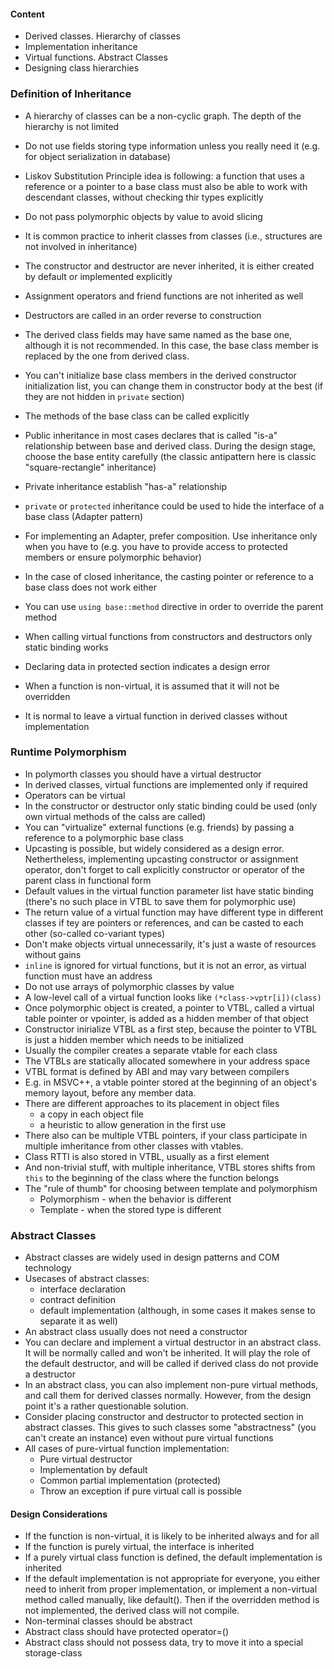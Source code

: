 #### Content
* Derived classes. Hierarchy of classes
* Implementation inheritance
* Virtual functions. Abstract Classes
* Designing class hierarchies


### Definition of Inheritance

* A hierarchy of classes can be a non-cyclic graph. The depth of the hierarchy is not limited
* Do not use fields storing type information unless you really need it (e.g. for object serialization in database)
* Liskov Substitution Principle idea is following: a function that uses a reference or a pointer to a base class 
  must also be able to work with descendant classes, without checking thir types explicitly
* Do not pass polymorphic objects by value to avoid slicing
* It is common practice to inherit classes from classes (i.e., structures are not involved in inheritance)
* The constructor and destructor are never inherited, it is either created by default or implemented explicitly
* Assignment operators and friend functions are not inherited as well
* Destructors are called in an order reverse to construction
* The derived class fields may have same named as the base one, although it is not recommended.
  In this case, the base class member is replaced by the one from derived class.
* You can't initialize base class members in the derived constructor initialization list, 
  you can change them in constructor body at the best (if they are not hidden in `private` section)
* The methods of the base class can be called explicitly
* Public inheritance in most cases declares that is called "is-a" relationship between base and derived class.
  During the design stage, choose the base entity carefully (the classic antipattern here is classic "square-rectangle" inheritance)
* Private inheritance establish "has-a" relationship
* `private` or `protected` inheritance could be used to hide the interface of a base class (Adapter pattern)
* For implementing an Adapter, prefer composition. Use inheritance only when you have to
  (e.g. you have to provide access to protected members or ensure polymorphic behavior)
* In the case of closed inheritance, the casting pointer or reference to a base class does not work either
* You can use `using base::method` directive in order to override the parent method

* When calling virtual functions from constructors and destructors only static binding works
* Declaring data in protected section indicates a design error
* When a function is non-virtual, it is assumed that it will not be overridden
* It is normal to leave a virtual function in derived classes without implementation


### Runtime Polymorphism

* In polymorth classes you should have a virtual destructor
* In derived classes, virtual functions are implemented only if required
* Operators can be virtual
* In the constructor or destructor only static binding could be used (only own virtual methods of the calss are called)
* You can "virtualize" external functions (e.g. friends) by passing a reference to a polymorphic base class
* Upcasting is possible, but widely considered as a design error.
  Nethertheless, implementing upcasting constructor or assignment operator,
  don't forget to call explicitly constructor or operator of the parent class in functional form
* Default values in the virtual function parameter list have static binding
  (there's no such place in VTBL to save them for polymorphic use)
* The return value of a virtual function may have different type in different classes if tey are
  pointers or references, and can be casted to each other (so-called co-variant types)
* Don't make objects virtual unnecessarily, it's just a waste of resources without gains
* `inline` is ignored for virtual functions, but it is not an error, as virtual function must have an address
* Do not use arrays of polymorphic classes by value
* A low-level call of a virtual function looks like `(*class->vptr[i])(class)`
* Once polymorphic object is created, a pointer to VTBL, called a virtual table pointer or vpointer, 
  is added as a hidden member of that object
* Constructor inirialize VTBL as a first step, because the pointer to VTBL is just a hidden member which needs to be initialized
* Usually the compiler creates a separate vtable for each class
* The VTBLs are statically allocated somewhere in your address space
* VTBL format is defined by ABI and may vary between compilers
* E.g. in MSVC++, a vtable pointer stored at the beginning of an object's memory layout, before any member data.
* There are different approaches to its placement in object files
  * a copy in each object file
  * a heuristic to allow generation in the first use
* There also can be multiple VTBL pointers, if your class participate in multiple imheritance from other classes with vtables.
* Class RTTI is also stored in VTBL, usually as a first element
* And non-trivial stuff, with multiple inheritance, VTBL stores shifts from `this` to the beginning of the class where the function belongs
* The "rule of thumb" for choosing between template and polymorphism
  * Polymorphism - when the behavior is different
  * Template - when the stored type is different

### Abstract Classes

* Abstract classes are widely used in design patterns and COM technology
* Usecases of abstract classes:
  * interface declaration
  * contract definition
  * default implementation (although, in some cases it makes sense to separate it as well)
* An abstract class usually does not need a constructor
* You can declare and implement a virtual destructor in an abstract class. It will be normally called and won't be inherited.
  It will play the role of the default destructor, and will be called if derived class do not provide a destructor
* In an abstract class, you can also implement non-pure virtual methods, and call them for derived classes normally.
  However, from the design point it's a rather questionable solution.
* Consider placing constructor and destructor to protected section in abstract classes. 
  This gives to such classes some "abstractness" (you can't create an instance) even without pure virtual functions
* All cases of pure-virtual function implementation:
  * Pure virtual destructor
  * Implementation by default
  * Common partial implementation (protected)
  * Throw an exception if pure virtual call is possible

#### Design Considerations

* If the function is non-virtual, it is likely to be inherited always and for all
* If the function is purely virtual, the interface is inherited
* If a purely virtual class function is defined, the default implementation is inherited
* If the default implementation is not appropriate for everyone, you either need to inherit from proper implementation,
  or implement a non-virtual method called manually, like default(). 
  Then if the overridden method is not implemented, the derived class will not compile.
* Non-terminal classes should be abstract
* Abstract class should have protected operator=()
* Abstract class should not possess data, try to move it into a special storage-class
